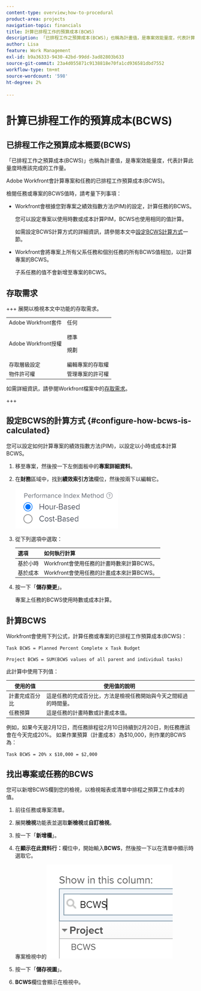 ```yaml
---
content-type: overview;how-to-procedural
product-area: projects
navigation-topic: financials
title: 計算已排程工作的預算成本(BCWS)
description: 「已排程工作之預算成本(BCWS)」也稱為計畫值，是專案效能量度，代表計算此量度時應該完成的工作量。
author: Lisa
feature: Work Management
exl-id: b9a36333-9430-42bd-99dd-3ad82803b633
source-git-commit: 23a4d055871c9138818e70fa1cd936581dbd7552
workflow-type: tm+mt
source-wordcount: '598'
ht-degree: 2%

---
```


# 計算已排程工作的預算成本(BCWS)

## 已排程工作之預算成本概要(BCWS)

「已排程工作之預算成本(BCWS)」也稱為計畫值，是專案效能量度，代表計算此量度時應該完成的工作量。

Adobe Workfront會計算專案和任務的已排程工作預算成本(BCWS)。

檢閱任務或專案的BCWS值時，請考量下列事項：

* Workfront會根據您對專案之績效指數方法(PIM)的設定，計算任務的BCWS。

  您可以設定專案以使用時數或成本計算PIM，BCWS也使用相同的值計算。

  如需設定BCWS計算方式的詳細資訊，請參閱本文中[設定BCWS計算方式](#configure-how-bcws-is-calculated)一節。

* Workfront會將專案上所有父系任務和個別任務的所有BCWS值相加，以計算專案的BCWS。

  子系任務的值不會新增至專案的BCWS。

## 存取需求

+++ 展開以檢視本文中功能的存取需求。

<table style="table-layout:auto"> 
 <col> 
 <col> 
 <tbody> 
  <tr> 
   <td>Adobe Workfront套件</td> 
   <td>任何</td> 
  </tr> 
  <tr> 
   <td>Adobe Workfront授權</td> 
   <td>
   <p>標準</p>
   <p>規劃</p></td> 
  </tr> 
  <tr> 
   <td>存取層級設定</td> 
   <td>編輯專案的存取權</td> 
  </tr> 
  <tr> 
   <td>物件許可權</td> 
   <td>管理專案的許可權</td> 
  </tr> 
 </tbody> 
</table>

如需詳細資訊，請參閱Workfront檔案中的[存取需求](/help/quicksilver/administration-and-setup/add-users/access-levels-and-object-permissions/access-level-requirements-in-documentation.md)。

+++

## 設定BCWS的計算方式 {#configure-how-bcws-is-calculated}

您可以設定如何計算專案的績效指數方法(PIM)，以設定以小時或成本計算BCWS。

1. 移至專案，然後按一下左側面板中的&#x200B;**專案詳細資料**。
1. 在&#x200B;**財務**&#x200B;區域中，找到&#x200B;**績效索引方法**&#x200B;欄位，然後按兩下以編輯它。

   ![PIM選項](assets/pim-options-hour-cost-based-nwe.png)

1. 從下列選項中選取：

   | 選項 | 如何執行計算 |
   |---|---|
   | 基於小時 | Workfront會使用任務的計畫時數來計算BCWS。 |
   | 基於成本 | Workfront會使用任務的計畫成本來計算BCWS。 |


1. 按一下「**儲存變更**」。

   專案上任務的BCWS使用時數或成本計算。

## 計算BCWS

Workfront會使用下列公式，計算任務或專案的已排程工作預算成本(BCWS)：

```
Task BCWS = Planned Percent Complete x Task Budget
```

```
Project BCWS = SUM(BCWS values of all parent and individual tasks)
```

此計算中使用下列值：

| 使用的值 | 使用值的說明 |
|---|---|
| 計畫完成百分比 | 這是任務的完成百分比，方法是檢視任務開始與今天之間經過的時間量。 |
| 任務預算 | 這是任務的計畫時數或計畫成本值。 |

例如，如果今天是2月12日，而任務排程從2月10日持續到2月20日，則任務應該會在今天完成20%。 如果作業預算（計畫成本）為$10,000，則作業的BCWS為：

```
Task BCWS = 20% x $10,000 = $2,000
```

## 找出專案或任務的BCWS

您可以新增BCWS欄到您的檢視，以檢視報表或清單中排程之預算工作成本的值。

1. 前往任務或專案清單。
1. 展開&#x200B;**檢視**&#x200B;功能表並選取&#x200B;**新檢視**&#x200B;或&#x200B;**自訂檢視**。

1. 按一下「**新增欄**」。
1. 在&#x200B;**顯示在此資料行：**&#x200B;欄位中，開始輸入&#x200B;**BCWS**，然後按一下以在清單中顯示時選取它。

   專案檢視中的![BCWS](assets/bcws-in-project-view.png)

1. 按一下「**儲存視圖**」。
1. **BCWS**&#x200B;欄位會顯示在檢視中。
